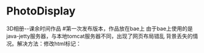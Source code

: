 ﻿# PhotoDisplay
3D相册--课余时间作品
#第一次发布版本，作品放在bae上
由于bae上使用的是java-jetty服务器，与本地tomcat服务器不同，出现了网页布局错乱
背景丢失的情况。解决方法：修改html标记：<!DOCTYPE HTML PUBLIC "-//W3C//DTD HTML 4.01 Transitional//EN">

